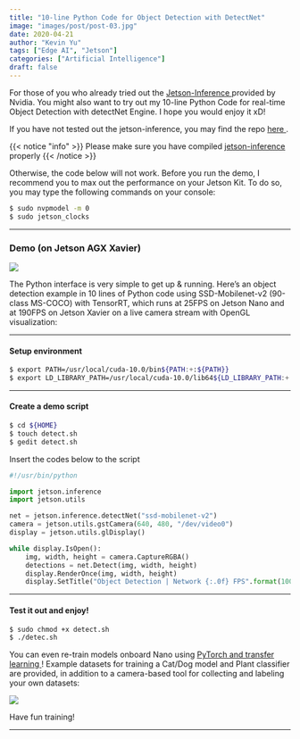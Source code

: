 ```yaml
---
title: "10-line Python Code for Object Detection with DetectNet"
image: "images/post/post-03.jpg"
date: 2020-04-21
author: "Kevin Yu"
tags: ["Edge AI", "Jetson"]
categories: ["Artificial Intelligence"]
draft: false
---
```


For those of you who already tried out the [ Jetson-Inference ](https://github.com/dusty-nv/jetson-inference/blob/master/docs/detectnet-camera-2.md) provided by Nvidia. You might also want to try out my 10-line Python Code for real-time Object Detection with detectNet Engine. I hope you would enjoy it xD!

If you have not tested out the jetson-inference, you may find the repo [ here ](https://github.com/dusty-nv/jetson-inference/blob/master/docs/building-repo-2.md).

{{< notice "info" >}}
Please make sure you have compiled [ jetson-inference ](<https://github.com/dusty-nv/jetson-inference/blob/master/docs/detectnet-camera-2.md(opens%20in%20a%20new%20tab)>) properly
{{< /notice >}}

Otherwise, the code below will not work. Before you run the demo, I recommend you to max out the performance on your Jetson Kit. To do so, you may type the following commands on your console:

```bash
$ sudo nvpmodel -m 0
$ sudo jetson_clocks
```

---

### Demo (on Jetson AGX Xavier)

![](https://objectstorage.ap-tokyo-1.oraclecloud.com/n/nrmjjlvckvsb/b/blog-content-20211009/o/post-03-Screen-Shot-2020-04-20-at-12.06.40-AM.png)

The Python interface is very simple to get up & running. Here’s an object detection example in 10 lines of Python code using SSD-Mobilenet-v2 (90-class MS-COCO) with TensorRT, which runs at 25FPS on Jetson Nano and at 190FPS on Jetson Xavier on a live camera stream with OpenGL visualization:

---

#### Setup environment

```bash
$ export PATH=/usr/local/cuda-10.0/bin${PATH:+:${PATH}}
$ export LD_LIBRARY_PATH=/usr/local/cuda-10.0/lib64${LD_LIBRARY_PATH:+:${LD_LIBRARY_PATH}}
```

---

#### Create a demo script

```bash
$ cd ${HOME}
$ touch detect.sh
$ gedit detect.sh
```

Insert the codes below to the script

```python
#!/usr/bin/python

import jetson.inference
import jetson.utils

net = jetson.inference.detectNet("ssd-mobilenet-v2")
camera = jetson.utils.gstCamera(640, 480, "/dev/video0")
display = jetson.utils.glDisplay()

while display.IsOpen():
    img, width, height = camera.CaptureRGBA()
    detections = net.Detect(img, width, height)
    display.RenderOnce(img, width, height)
    display.SetTitle("Object Detection | Network {:.0f} FPS".format(1000.0 / net.GetNetworkTime()))
```

---

#### Test it out and enjoy!

```bash
$ sudo chmod +x detect.sh
$ ./detec.sh
```

You can even re-train models onboard Nano using [ PyTorch and transfer learning ](https://github.com/dusty-nv/jetson-inference/blob/master/docs/pytorch-transfer-learning.md) ! Example datasets for training a Cat/Dog model and Plant classifier are provided, in addition to a camera-based tool for collecting and labeling your own datasets:

![](https://objectstorage.ap-tokyo-1.oraclecloud.com/n/nrmjjlvckvsb/b/blog-content-20211009/o/post-03-0.jpg)

Have fun training!

---
